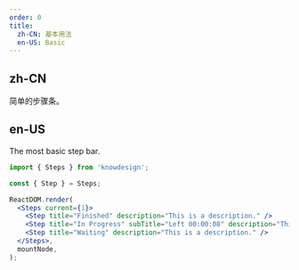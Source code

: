 ```yaml
---
order: 0
title:
  zh-CN: 基本用法
  en-US: Basic
---
```


## zh-CN

简单的步骤条。

## en-US

The most basic step bar.

```jsx
import { Steps } from 'knowdesign';

const { Step } = Steps;

ReactDOM.render(
  <Steps current={1}>
    <Step title="Finished" description="This is a description." />
    <Step title="In Progress" subTitle="Left 00:00:08" description="This is a description." />
    <Step title="Waiting" description="This is a description." />
  </Steps>,
  mountNode,
);
```

